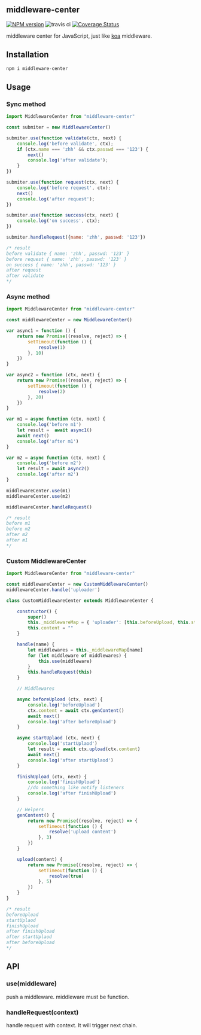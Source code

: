 ## middleware-center

[![NPM version](https://img.shields.io/npm/v/middleware-center.svg)](https://www.npmjs.com/package/middleware-center)
![travis ci](https://travis-ci.org/CatchZeng/middleware-center.svg?branch=master)
[![Coverage Status](https://coveralls.io/repos/github/CatchZeng/middleware-center/badge.svg?branch=master)](https://coveralls.io/github/CatchZeng/middleware-center?branch=master)

middleware center for JavaScript, just like [koa](https://koajs.com) middleware.

## Installation

```javascript
npm i middleware-center
```

## Usage

### Sync method

```javascript
import MiddlewareCenter from "middleware-center"

const submiter = new MiddlewareCenter()

submiter.use(function validate(ctx, next) {
    console.log('before validate', ctx);
    if (ctx.name === 'zhh' && ctx.passwd === '123') {
        next()
        console.log('after validate');
    }
})

submiter.use(function request(ctx, next) {
    console.log('before request', ctx);
    next()
    console.log('after request');
})

submiter.use(function success(ctx, next) {
    console.log('on success', ctx);
})

submiter.handleRequest({name: 'zhh', passwd: '123'})

/* result
before validate { name: 'zhh', passwd: '123' }
before request { name: 'zhh', passwd: '123' }
on success { name: 'zhh', passwd: '123' }
after request
after validate
*/
```

### Async method

```javascript
import MiddlewareCenter from "middleware-center"

const middlewareCenter = new MiddlewareCenter()

var async1 = function () {
    return new Promise((resolve, reject) => {
        setTimeout(function () {
            resolve(1)
        }, 10)
    })
}

var async2 = function (ctx, next) {
    return new Promise((resolve, reject) => {
        setTimeout(function () {
            resolve(2)
        }, 20)
    })
}

var m1 = async function (ctx, next) {
    console.log('before m1')
    let result =  await async1()
    await next()
    console.log('after m1')
}

var m2 = async function (ctx, next) {
    console.log('before m2')
    let result = await async2()
    console.log('after m2')
}

middlewareCenter.use(m1)
middlewareCenter.use(m2)

middlewareCenter.handleRequest()

/* result
before m1
before m2
after m2
after m1
*/
```

### Custom MiddlewareCenter

```javascript
import MiddlewareCenter from "middleware-center"

const middlewareCenter = new CustomMiddlewareCenter()
middlewareCenter.handle('uploader')

class CustomMiddlewareCenter extends MiddlewareCenter {

    constructor() {
        super()
        this._middlewareMap = { 'uploader': [this.beforeUpload, this.startUplaod, this.finishUpload] }
        this.content = ""
    }

    handle(name) {
        let middlewares = this._middlewareMap[name]
        for (let middleware of middlewares) {
            this.use(middleware)
        }
        this.handleRequest(this)
    }

    // Middlewares

    async beforeUpload (ctx, next) {
        console.log('beforeUpload')
        ctx.content = await ctx.genContent()
        await next()
        console.log('after beforeUpload')
    }

    async startUplaod (ctx, next) {
        console.log('startUplaod')
        let result = await ctx.upload(ctx.content)
        await next()
        console.log('after startUplaod')
    }

    finishUpload (ctx, next) {
        console.log('finishUpload')
        //do something like notify listeners
        console.log('after finishUpload')
    }

    // Helpers
    genContent() {
        return new Promise((resolve, reject) => {
            setTimeout(function () {
                resolve('upload content')
            }, 3)
        })
    }

    upload(content) {
        return new Promise((resolve, reject) => {
            setTimeout(function () {
                resolve(true)
            }, 5)
        })
    }
}

/* result
beforeUpload
startUplaod
finishUpload
after finishUpload
after startUplaod
after beforeUpload
*/
```

## API

### use(middleware)

push a middleware. middleware must be function.

### handleRequest(context)

handle request with context. It will trigger next chain.